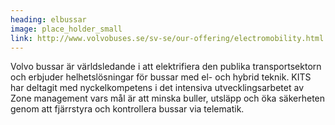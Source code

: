 ```yaml
---
heading: elbussar
image: place_holder_small
link: http://www.volvobuses.se/sv-se/our-offering/electromobility.html
---
```

Volvo bussar är världsledande i att elektrifiera den publika transportsektorn och erbjuder helhetslösningar för bussar med el- och hybrid teknik. KITS har deltagit med nyckelkompetens i det intensiva utvecklingsarbetet av Zone management vars mål är att minska buller, utsläpp och öka säkerheten genom att fjärrstyra och kontrollera bussar via telematik.
